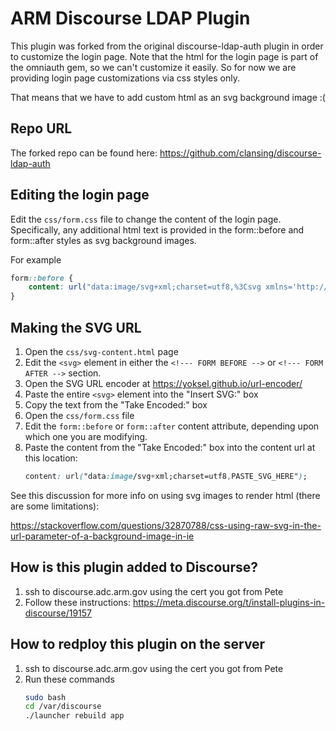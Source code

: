 # ARM Discourse LDAP Plugin

This plugin was forked from the original discourse-ldap-auth plugin in order to customize
the login page.  Note that the html for the login page is part of the omniauth gem,
so we can't customize it easily.  So for now we are providing login page customizations
via css styles only.

That means that we have to add custom html as an svg background image :(

## Repo URL
The forked repo can be found here:
https://github.com/clansing/discourse-ldap-auth

## Editing the login page
Edit the ```css/form.css``` file to change the content of the login page.  Specifically, any 
additional html text is provided in the form::before and form::after styles as svg background images.

For example
```css
form::before {
    content: url("data:image/svg+xml;charset=utf8,%3Csvg xmlns='http://www.w3.org/2000/svg' width='650px' height='230px'%3E%3CforeignObject width='100%25' height='100%25'%3E%3Cdiv xmlns='http://www.w3.org/1999/xhtml' style='font-family: Helvetica; font-size: 12px; width: 100%25;'%3E%3Cdiv style='padding: 10px; border: 1px solid rgb(220, 220, 220); border-radius: 5px; background-color:rgb(245, 245, 245)'%3E This is a Department of Energy (DOE) computer system. DOE computer systems are provided for the processing of official U.S. Government information only. All data contained within DOE computer systems is owned by the DOE, and may be audited, intercepted, recorded, read, copied, or captured in any manner and disclosed in any manner, by authorized personnel. THERE IS NO RIGHT OF PRIVACY IN THIS SYSTEM. System personnel may disclose any potential evidence of crime found on DOE computer systems to appropriate authorities. %3Cp%3EUSE OF THIS SYSTEM BY ANY USER, AUTHORIZED OR UNAUTHORIZED, CONSTITUTES CONSENT TO THIS AUDITING, INTERCEPTION, RECORDING, READING, COPYING, CAPTURING, and DISCLOSURE OF COMPUTER ACTIVITY.%3C/p%3E%3C/div%3E%3Cdiv style='margin-top: 30px;'%3E%3Cdiv style='font-weight: bold; font-size: 14px;'%3E Please log in with your ARM LDAP account* credentials: %3C/div%3E%3Cdiv style='font-style: italic; margin-top: 5px;'%3E (Note that the first time logging into the forum, users will also need to be admitted by a site moderator.) %3C/div%3E%3C/div%3E%3C/div%3E%3C/foreignObject%3E%3C/svg%3E");
}
```

## Making the SVG URL

1. Open the ```css/svg-content.html``` page
2. Edit the ```<svg>``` element in either the ```<!--- FORM BEFORE -->``` or ```<!--- FORM AFTER -->```  section.
3. Open the SVG URL encoder at https://yoksel.github.io/url-encoder/
4. Paste the entire  ```<svg>``` element into the "Insert SVG:" box
5. Copy the text from the "Take Encoded:" box
6. Open the ```css/form.css``` file
7. Edit the ```form::before``` or ```form::after``` content attribute, depending upon which one you are modifying.
8. Paste the content from the "Take Encoded:" box into the content url at this location:
    ```css
    content: url("data:image/svg+xml;charset=utf8,PASTE_SVG_HERE");
    ```

See this discussion for  more info on using svg images to render html (there are some limitations):

https://stackoverflow.com/questions/32870788/css-using-raw-svg-in-the-url-parameter-of-a-background-image-in-ie

## How is this plugin added to Discourse?
1. ssh to discourse.adc.arm.gov using the cert you got from Pete
2. Follow these instructions: https://meta.discourse.org/t/install-plugins-in-discourse/19157

## How to redploy this plugin on the server
1. ssh to discourse.adc.arm.gov using the cert you got from Pete
2. Run these commands
   ```bash
   sudo bash
   cd /var/discourse
   ./launcher rebuild app
   ```